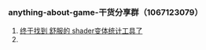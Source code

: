 ### anything-about-game-干货分享群（1067123079）
1. [终于找到 舒服的 shader变体统计工具了](https://github.com/Unity-Technologies/UnityDataTools)  
2. 